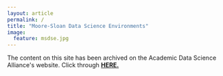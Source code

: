 ```yaml
---
layout: article
permalink: /
title: "Moore-Sloan Data Science Environments"
image:
  feature: msdse.jpg
---
```



The content on this site has been archived on the Academic Data Science Alliance's website. Click through [**HERE.**](https://academicdatascience.org/resources/msdse-archive)
